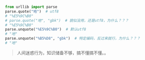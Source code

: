```python
from urllib import parse
parse.quote("地")  # utf8
# "%E5%9C%B0"
# parse.quote("地", "gbk")  # 貌似没用，还是utf8，为什么？？？
# "%E5%9C%B0"
parse.unquote("%E5%9C%B0")  # 默认utf8
# "地"
parse.unquote("%B5%D8", "gbk")  # 特定编码，反过来就行，为什么？？？
# "地"
```

> 人间迷惑行为，知识储备不够，搞不懂搞不懂。。  

